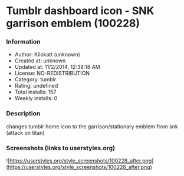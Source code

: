 # Tumblr dashboard icon - SNK garrison emblem (100228)

### Information
- Author: Kilokatt (unknown)
- Created at: unknown
- Updated at: 11/2/2014, 12:38:18 AM
- License: NO-REDISTRIBUTION
- Category: tumblr
- Rating: undefined
- Total installs: 157
- Weekly installs: 0


### Description
changes tumblr home icon to the garrison/stationary emblem from snk (attack on titan)


### Screenshots (links to userstyles.org)
![https://userstyles.org/style_screenshots/100228_after.png](https://userstyles.org/style_screenshots/100228_after.png)


